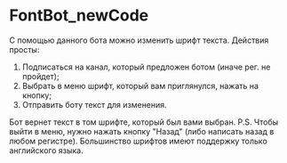 # FontBot_newCode

С помощью данного бота можно изменить шрифт текста. Действия просты:
1. Подписаться на канал, который предложен ботом (иначе рег. не пройдет);
2. Выбрать в меню шрифт, который вам приглянулся, нажать на кнопку;
3. Отправить боту текст для изменения.

Бот вернет текст в том шрифте, который был вами выбран.
P.S. Чтобы выйти в меню, нужно нажать кнопку "Назад" (либо написать назад в любом регистре). Большинство шрифтов имеют поддержку только английского языка.

